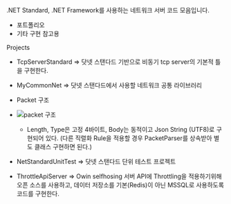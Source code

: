 .NET Standard, .NET Framework를 사용하는 네트워크 서버 코드 모음입니다.

- 포트폴리오
- 기타 구현 참고용

  
Projects
- TcpServerStandard  => 닷넷 스탠다드 기반으로 비동기 tcp server의 기본적 틀을 구현한다.
- MyCommonNet => 닷넷 스탠다드에서 사용할 네트워크 공통 라이브러리
- Packet 구조
- 
  ![packet 구조](https://github.com/lcrlim/myportfolio/assets/68598899/6efdf136-fed6-4640-a34a-a7f0d35a20c0)
  - Length, Type은 고정 4바이트, Body는 동적이고 Json String (UTF8)로 구현되어 있다. (다른 직렬화 Rule을 적용할 경우 PacketParser를 상속받아 별도 클래스 구현하면 된다.)

  
- NetStandardUnitTest => 닷넷 스탠다드 단위 테스트 프로젝트
- ThrottleApiServer => Owin selfhosing 서버 API에 Throttling을 적용하기위해 오픈 소스를 사용하고, 데이터 저장소를 기본(Redis)이 아닌 MSSQL로 사용하도록 코드를 구현한다.
